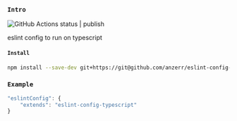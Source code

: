 
### `Intro`
![GitHub Actions status | publish](https://github.com/anzerr/eslint-config-typescript/workflows/publish/badge.svg)

eslint config to run on typescript

#### `Install`
``` bash
npm install --save-dev git+https://git@github.com/anzerr/eslint-config-typescript.git
```

### `Example`
``` javascript
"eslintConfig": {
	"extends": "eslint-config-typescript"
}
```